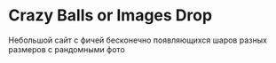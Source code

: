 # Crazy Balls or Images Drop
 
Небольшой сайт с фичей бесконечно появляющихся шаров разных размеров с рандомными фото
